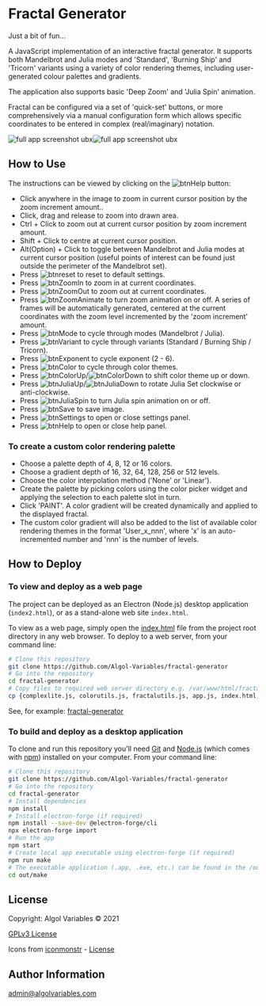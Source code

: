 # Fractal Generator

Just a bit of fun...

A JavaScript implementation of an interactive fractal generator.  It supports both Mandelbrot and Julia modes and 'Standard', 'Burning Ship' and 'Tricorn' variants using a variety of color rendering themes, including user-generated colour palettes and gradients.

The application also supports basic 'Deep Zoom' and 'Julia Spin' animation.

Fractal can be configured via a set of 'quick-set' buttons, or more comprehensively via a manual configuration form which allows specific coordinates to be entered in complex (real/imaginary) notation. 

![full app screenshot ubx](/images/screenshot.png)![full app screenshot ubx](/images/screenshot_open.png)

## How to Use

The instructions can be viewed by clicking on the ![btnHelp](/resources/btnHelp.png) button:

- Click anywhere in the image to zoom in current cursor position by the zoom increment amount..
- Click, drag and release to zoom into drawn area.
- Ctrl + Click to zoom out at current cursor position by zoom increment amount.
- Shift + Click to centre at current cursor position.
- Alt(Option) + Click to toggle between Mandelbrot and Julia modes at current cursor position (useful points of interest can be found just outside the perimeter of the Mandelbrot set).
- Press ![btnreset](/resources/btnReset.png) to reset to default settings.
- Press ![btnZoomIn](/resources/btnZoomIn.png) to zoom in at current coordinates.
- Press ![btnZoomOut](/resources/btnZoomOut.png) to zoom out at current coordinates.
- Press ![btnZoomAnimate](/resources/btnZoomAnimate.png) to turn zoom animation on or off. A series of frames will be automatically generated, centered at the current coordinates with the zoom level incremented by the 'zoom increment' amount.
- Press ![btnMode](/resources/btnMode.png) to cycle through modes (Mandelbrot / Julia).
- Press ![btnVariant](/resources/btnVariant.png) to cycle through variants (Standard / Burning Ship / Tricorn).  
- Press ![btnExponent](/resources/btnExponent.png) to cycle exponent (2 - 6).
- Press ![btnColor](/resources/btnColor.png) to cycle through color themes.
- Press ![btnColorUp](/resources/btnColorUp.png)/![btnColorDown](/resources/btnColorDown.png) to shift color theme up or down.
- Press ![btnJuliaUp](/resources/btnJuliaUp.png)/![btnJuliaDown](/resources/btnJuliaDown.png) to rotate Julia Set clockwise or anti-clockwise.
- Press ![btnJuliaSpin](/resources/btnJuliaSpin.png) to turn Julia spin animation on or off.
- Press ![btnSave](/resources/btnSave.png) to save image.
- Press ![btnSettings](/resources/btnSettings.png) to open or close settings panel.
- Press ![btnHelp](/resources/btnHelp.png) to open or close help panel.

### To create a custom color rendering palette

- Choose a palette depth of 4, 8, 12 or 16 colors.
- Choose a gradient depth of 16, 32, 64, 128, 256 or 512 levels.
- Choose the color interpolation method ('None' or 'Linear').
- Create the palette by picking colors using the color picker widget and applying the selection to each palette slot in turn.
- Click 'PAINT'. A color gradient will be created dynamically and applied to the displayed fractal. 
- The custom color gradient will also be added to the list of available color rendering themes in the format 'User_x_nnn', where 'x' is an auto-incremented number and 'nnn' is the number of levels.

## How to Deploy
### To view and deploy as a web page

The project can be deployed as an Electron (Node.js) desktop application (`index2.html`), or as a stand-alone web site `index.html`.

To view as a web page, simply open the [index.html](./index.html) file from the project root directory in any web browser. To deploy to a web server, from your command line:

```bash
# Clone this repository
git clone https://github.com/Algol-Variables/fractal-generator
# Go into the repository
cd fractal-generator
# Copy files to required web server directory e.g. /var/www/html/fractal/
cp {complexlite.js, colorutils.js, fractalutils.js, app.js, index.html, styles.css, resources/*} /var/www/html/fractal
```
See, for example: [fractal-generator](https://www.algolvariables.com/fractals/index.html)

### To build and deploy as a desktop application

To clone and run this repository you'll need [Git](https://git-scm.com) and [Node.js](https://nodejs.org/en/download/) (which comes with [npm](http://npmjs.com)) installed on your computer. From your command line:

```bash
# Clone this repository
git clone https://github.com/Algol-Variables/fractal-generator
# Go into the repository
cd fractal-generator
# Install dependencies
npm install
# Install electron-forge (if required)
npm install --save-dev @electron-forge/cli
npx electron-forge import
# Run the app
npm start
# Create local app executable using electron-forge (if required)
npm run make
# The executable application (.app, .exe, etc.) can be found in the /out/make directory
cd out/make
```

## License

Copyright: Algol Variables © 2021

[GPLv3 License](LICENSE)

Icons from [iconmonstr](https://iconmonstr.com/) - [License](https://iconmonstr.com/license/)

## Author Information

admin@algolvariables.com

